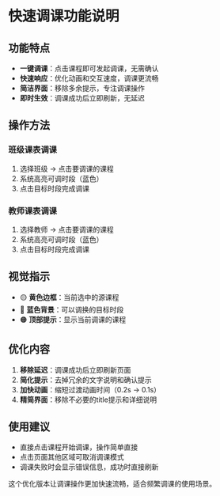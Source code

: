 # 快速调课功能说明

## 功能特点
- **一键调课**：点击课程即可发起调课，无需确认
- **快速响应**：优化动画和交互速度，调课更流畅
- **简洁界面**：移除多余提示，专注调课操作
- **即时生效**：调课成功后立即刷新，无延迟

## 操作方法

### 班级课表调课
1. 选择班级 → 点击要调课的课程
2. 系统高亮可调时段（蓝色）
3. 点击目标时段完成调课

### 教师课表调课
1. 选择教师 → 点击要调课的课程
2. 系统高亮可调时段（蓝色）
3. 点击目标时段完成调课

## 视觉指示
- 🟡 **黄色边框**：当前选中的源课程
- 🔵 **蓝色背景**：可以调换的目标时段
- 🟠 **顶部提示**：显示当前调课的课程

## 优化内容
1. **移除延迟**：调课成功后立即刷新页面
2. **简化提示**：去掉冗余的文字说明和确认提示
3. **加快动画**：缩短过渡动画时间（0.2s → 0.1s）
4. **精简界面**：移除不必要的title提示和详细说明

## 使用建议
- 直接点击课程开始调课，操作简单直接
- 点击页面其他区域可取消调课模式
- 调课失败时会显示错误信息，成功时直接刷新

这个优化版本让调课操作更加快速流畅，适合频繁调课的使用场景。 